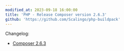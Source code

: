 ```yaml
---
modified_at: 2023-09-18 16:00:00
title: 'PHP - Release Composer version 2.6.3'
github: 'https://github.com/Scalingo/php-buildpack'
---
```


Changelog:

* [Composer 2.6.3](https://github.com/composer/composer/releases/tag/2.6.3)
